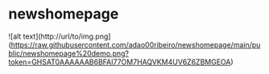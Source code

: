 # newshomepage
 

![alt text](http://url/to/img.png](https://raw.githubusercontent.com/adao00ribeiro/newshomepage/main/public/newshomepage%20demo.png?token=GHSAT0AAAAAAB6BFAI77OM7HAQVKM4UV6Z6ZBMGEOA)
